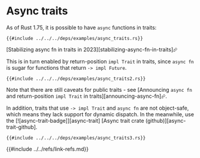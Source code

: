 # Async traits

As of Rust 1.75, it is possible to have `async` functions in traits:

```rust,editable,mdbook-runnable
{{#include ../../../deps/examples/async_traits.rs}}
```

[Stabilizing async fn in traits in 2023][stabilizing-async-fn-in-traits]⮳

This is in turn enabled by return-position `impl Trait` in traits, since `async fn` is sugar for functions that return `-> impl Future`.

```rust,editable
{{#include ../../../deps/examples/async_traits2.rs}}
```

Note that there are still caveats for public traits - see [Announcing `async fn` and return-position `impl Trait` in traits][announcing-async-fn]⮳.

In addition, traits that use `-> impl Trait` and `async fn` are not object-safe, which means they lack support for dynamic dispatch. In the meanwhile, use the [![async-trait-badge]][async-trait] [Async trait crate (github)][async-trait-github].

```rust,editable,mdbook-runnable
{{#include ../../../deps/examples/async_traits3.rs}}
```

{{#include ../../refs/link-refs.md}}
